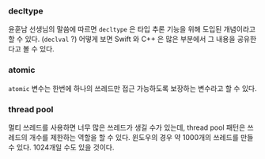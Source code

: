 ### decltype

윤훈남 선생님의 말씀에 따르면 `decltype` 은 타입 추론 기능을 위해 도입된 개념이라고 할 수 있다. (`declval` ?) 어떻게 보면 Swift 와 C++ 은 많은 부분에서 그 내용을 공유한다고 볼 수 있다.

### atomic

`atomic` 변수는 한번에 하나의 쓰레드만 접근 가능하도록 보장하는 변수라고 할 수 있다.

### thread pool

멀티 쓰레드를 사용하면 너무 많은 쓰레드가 생길 수가 있는데, thread pool 패턴은 쓰레드의 개수를 제한하는 역할을 할 수 있다. 윈도우의 경우 약 1000개의 쓰레드를 만들 수 있다. 1024개일 수도 있을 것이다.
